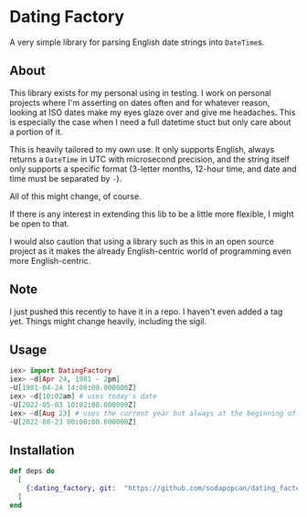 # Dating Factory

A very simple library for parsing English date strings into `DateTime`s.

## About

This library exists for my personal using in testing.  I work on personal
projects where I'm asserting on dates often and for whatever reason, looking at
ISO dates make my eyes glaze over and give me headaches.  This is especially the
case when I need a full datetime stuct but only care about a portion of it.

This is heavily tailored to my own use.  It only supports English, always
returns a `DateTime` in UTC with microsecond precision, and the string itself
only supports a specific format (3-letter months, 12-hour time, and date and
time must be separated by ` - `).

All of this might change, of course.

If there is any interest in extending this lib to be a little more flexible,
I might be open to that.

I would also caution that using a library such as this in an open source project
as it makes the already English-centric world of programming even more
English-centric.

## Note

I just pushed this recently to have it in a repo.  I haven't even added a tag
yet.  Things might change heavily, including the sigil.

## Usage

```elixir
iex> import DatingFactory
iex> ~d[Apr 24, 1981 - 2pm]
~U[1981-04-24 14:00:00.000000Z]
iex> ~d[10:02am] # uses today's date
~U[2022-05-03 10:02:00.000000Z]
iex> ~d[Aug 23] # uses the current year but always at the beginning of the day
~U[2022-08-23 00:00:00.000000Z]
```

## Installation

```elixir
def deps do
  [
    {:dating_factory, git:  "https://github.com/sodapopcan/dating_factory.git"}
  ]
end
```
